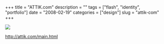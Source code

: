 +++
title = "ATTIK.com"
description = ""
tags = ["flash", "identity", "portfolio"]
date = "2008-02-19"
categories = ["design"]
slug = "attik-com"
+++


 

  <div id="screens-thumbs" class="clearfix">
    <div class="txt-center" id="design-submission"><a href="http://attik.com/main.html"><img id='bluga-thumbnail-915' class='bluga-thumbnail large' src='//media.konigi.com/bluga/
wt47f279d8b57ee_0.jpg'/></a></div>  
  </div>   
<p><a href="http://attik.com/main.html">http://attik.com/main.html</a></p>




